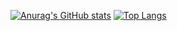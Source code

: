 [![Anurag's GitHub stats](https://github-readme-stats.vercel.app/api?username=HRYX02)](https://github.com/anuraghazra/github-readme-stats)
[![Top Langs](https://github-readme-stats.vercel.app/api/top-langs/?username=HRYX02&layout=compact)](https://github.com/anuraghazra/github-readme-stats)
